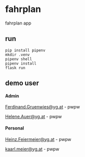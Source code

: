 # fahrplan

fahrplan app

## run

```
pip install pipenv
mkdir .venv
pipenv shell
pipenv install
flask run
```

## demo user

#### Admin
Ferdinand.Gruenwies@yg.at -
pwpw

Helene.Auer@yg.at -
pwpw

#### Personal
Heinz.Feiermeier@yg.at -
pwpw

kaarl.meier@yg.at - 
pwpw